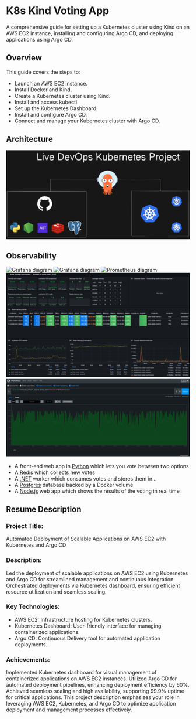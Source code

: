 # K8s Kind Voting App

A comprehensive guide for setting up a Kubernetes cluster using Kind on an AWS EC2 instance, installing and configuring Argo CD, and deploying applications using Argo CD.

## Overview

This guide covers the steps to:
- Launch an AWS EC2 instance.
- Install Docker and Kind.
- Create a Kubernetes cluster using Kind.
- Install and access kubectl.
- Set up the Kubernetes Dashboard.
- Install and configure Argo CD.
- Connect and manage your Kubernetes cluster with Argo CD.


## Architecture

![Architecture diagram](k8s-kind-voting-app.png)

## Observability

![Grafana diagram](![image](https://github.com/user-attachments/assets/0c1973f2-298f-4156-9b18-ce45cbff4fa5)
)
![Grafana diagram](![image](https://github.com/user-attachments/assets/2901937c-0627-4bff-bc05-c5ead3b45686)
)
![Prometheus diagram]()
![Grafana diagram](grafana.png)
![Prometheus diagram](prometheus.png)

* A front-end web app in [Python](/vote) which lets you vote between two options
* A [Redis](https://hub.docker.com/_/redis/) which collects new votes
* A [.NET](/worker/) worker which consumes votes and stores them in…
* A [Postgres](https://hub.docker.com/_/postgres/) database backed by a Docker volume
* A [Node.js](/result) web app which shows the results of the voting in real time



## Resume Description

### Project Title: 

Automated Deployment of Scalable Applications on AWS EC2 with Kubernetes and Argo CD

### Description: 

Led the deployment of scalable applications on AWS EC2 using Kubernetes and Argo CD for streamlined management and continuous integration. Orchestrated deployments via Kubernetes dashboard, ensuring efficient resource utilization and seamless scaling.

### Key Technologies:

* AWS EC2: Infrastructure hosting for Kubernetes clusters.
* Kubernetes Dashboard: User-friendly interface for managing containerized applications.
* Argo CD: Continuous Delivery tool for automated application deployments.

### Achievements:

Implemented Kubernetes dashboard for visual management of containerized applications on AWS EC2 instances.
Utilized Argo CD for automated deployment pipelines, enhancing deployment efficiency by 60%.
Achieved seamless scaling and high availability, supporting 99.9% uptime for critical applications.
This project description emphasizes your role in leveraging AWS EC2, Kubernetes, and Argo CD to optimize application deployment and management processes effectively.





